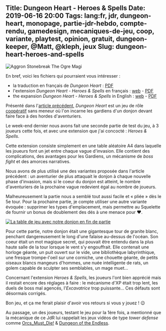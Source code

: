 Title: Dungeon Heart - Heroes & Spells
Date: 2019-06-16 20:00
Tags: lang:fr, jdr, dungeon-heart, monopage, partie-jdr-hebdo, compte-rendu, gamedesign, mecaniques-de-jeu, coop, variante, playtest, opinion, gratuit, dungeon-keeper, @Matt, @kleph, jeux
Slug: dungeon-heart-heroes-and-spells
---
![Aggron Stonebreak The Ogre Magi](images/2019/06/aggron_stonebreak_the_ogre_magi_by_halycon450.png)

En bref, voici les fichiers qui pourraient vous intéresser :

- la traduction en français de _Dungeon Heart_ : [PDF](https://chezsoi.org/s/DungeonHeartBW16DirectPDFdownload)
- l'extension _Dungeon Heart - Heroes & Spells_ en français : [web](https://lucas-c.github.io/jdr/DungeonHeartHeroesAndSpells/) - [PDF](https://chezsoi.org/s/DungeonHeartHeroesAndSpells16DirectPDFdownload)
- the expansion _Dungeon Heart - Heroes & Spells_ in English : [web](https://lucas-c.github.io/jdr/DungeonHeartHeroesAndSpells/DungeonHeartHeroesAndSpells_en.html) - [PDF](https://chezsoi.org/s/DungeonHeartHeroesAndSpells16ENDirectPDFdownload)

Présenté dans l'[article précédent](dungeon-heart.html), _Dungeon Heart_ est un jeu de rôle [coopératif](/lucas/blog/tag/coop.html) sans meneur
où l'on incarne les gardiens d'un donjon devant faire face à des hordes d'aventuriers.

Le week-end dernier nous avons fait une seconde partie de test du jeu, à 3 joueurs cette fois,
et avec une extension que j'ai concocté : _Heroes & Spells_.

Cette extension consiste simplement en une table aléatoire A4 dans laquelle les joueurs font un jet entre chaque vague d'invasion.
Elle contient des complications, des avantages pour les Gardiens, un mécanisme de _boss fight_ et des amorces narratives.

Nous avons de plus utilisé une des variantes proposée dans l'article précédent :
un aventurier de plus attaquait le donjon à chaque nouvelle phase d'invasion, mais si le coeur du donjon est atteint,
le nombre d'aventuriers de la prochaine vague redevient égal au nombre de joueurs.

Malheureusement la partie nous a semblé tout aussi facile et « pliée » dès le 5e tour.
Pour la prochaine partie, je compte utiliser une autre variante évoquée :
supprimer les types d'emplacement, mais permettre au Squelette de fournir un bonus de doublement des dés à une menace pour ❤.

[![La table de jeu avec notre donjon en fin de partie](images/2019/06/IMG_20190608_204613.jpg)](images/2019/06/IMG_20190608_204613.jpg)

Pour cette partie, notre donjon était une gigantesque tour de granite blanc,
penchant dangereusement le long d'une falaise au-dessus de l'océan.
Son coeur était un mot magique secret, qui pouvait être entendu dans la plus haute salle de la tour
lorsque le vent s'y engouffrait.
Elle contenait une horloge géante, un puit ouvert sur le vide, une bibliothèque labyrinthique,
une fresque trompe-l'oeil sur une corniche, une chouette géante, de petits oiseaux blancs mangeurs d'hommes,
une nuée intelligente de rats, un golem capable de sculpter ses semblables, un mage muet...

Concernant l'extension _Heroes & Spells_, les joueurs l'ont bien apprécié mais il restait encore des réglages à faire :
le mécanisme d'XP était trop lent, les duels de boss mal agencés, l'_Excavatrice_ trop puissante...
Ces défauts sont désormais corrigés.

Bon jeu, et ça me ferait plaisir d'avoir vos retours si vous y jouez ! 😉

Au passage, un des joueurs, testant le jeu pour la 1ère fois, a mentionné que la mécanique de ce JdR lui rappelait les jeux vidéos de type _tower defense_
comme [Orcs_Must_Die!](https://en.wikipedia.org/wiki/Orcs_Must_Die!) & [Dungeon of the Endless](https://en.wikipedia.org/wiki/Dungeon_of_the_Endless).

<!-- Com'
* [x] https://www.scenariotheque.org/Document/info_doc.php?id_doc=9902
      -> réference : https://lucas-c.github.io/jdr/DungeonHeartHeroesAndSpells/
                   & https://chezsoi.org/lucas/blog/images/jdr/DungeonHeartHeroesAndSpells-v1.6-fr.pdf
-->


<style>
hr { margin: 5rem; }
</style>
